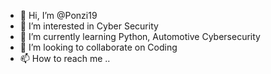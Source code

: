 - 👋 Hi, I’m @Ponzi19
- 👀 I’m interested in Cyber Security
- 🌱 I’m currently learning Python, Automotive Cybersecurity
- 💞️ I’m looking to collaborate on Coding
- 📫 How to reach me ..

<!---
Ponzi19/Ponzi19 is a ✨ special ✨ repository because its `README.md` (this file) appears on your GitHub profile.
You can click the Preview link to take a look at your changes.
--->
